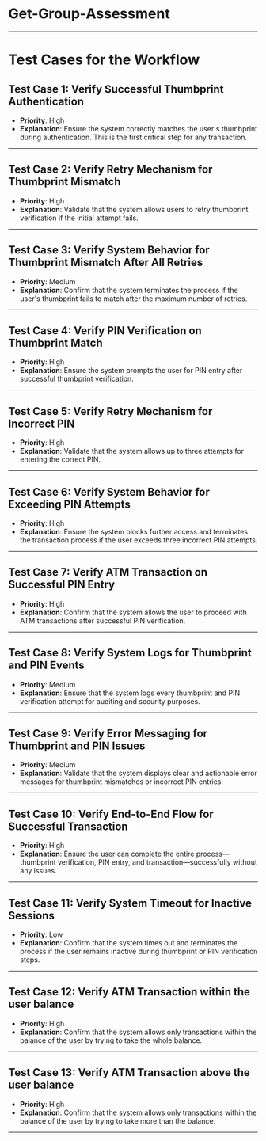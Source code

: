 # Get-Group-Assessment

---
# Test Cases for the Workflow

## Test Case 1: Verify Successful Thumbprint Authentication
- **Priority**: High  
- **Explanation**: Ensure the system correctly matches the user's thumbprint during authentication. This is the first critical step for any transaction.

---

## Test Case 2: Verify Retry Mechanism for Thumbprint Mismatch
- **Priority**: High  
- **Explanation**: Validate that the system allows users to retry thumbprint verification if the initial attempt fails.

---

## Test Case 3: Verify System Behavior for Thumbprint Mismatch After All Retries
- **Priority**: Medium  
- **Explanation**: Confirm that the system terminates the process if the user's thumbprint fails to match after the maximum number of retries.

---

## Test Case 4: Verify PIN Verification on Thumbprint Match
- **Priority**: High  
- **Explanation**: Ensure the system prompts the user for PIN entry after successful thumbprint verification.

---

## Test Case 5: Verify Retry Mechanism for Incorrect PIN
- **Priority**: High  
- **Explanation**: Validate that the system allows up to three attempts for entering the correct PIN.

---

## Test Case 6: Verify System Behavior for Exceeding PIN Attempts
- **Priority**: High  
- **Explanation**: Ensure the system blocks further access and terminates the transaction process if the user exceeds three incorrect PIN attempts.

---

## Test Case 7: Verify ATM Transaction on Successful PIN Entry
- **Priority**: High  
- **Explanation**: Confirm that the system allows the user to proceed with ATM transactions after successful PIN verification.

---

## Test Case 8: Verify System Logs for Thumbprint and PIN Events
- **Priority**: Medium  
- **Explanation**: Ensure that the system logs every thumbprint and PIN verification attempt for auditing and security purposes.

---

## Test Case 9: Verify Error Messaging for Thumbprint and PIN Issues
- **Priority**: Medium  
- **Explanation**: Validate that the system displays clear and actionable error messages for thumbprint mismatches or incorrect PIN entries.

---

## Test Case 10: Verify End-to-End Flow for Successful Transaction
- **Priority**: High  
- **Explanation**: Ensure the user can complete the entire process—thumbprint verification, PIN entry, and transaction—successfully without any issues.

---

## Test Case 11: Verify System Timeout for Inactive Sessions
- **Priority**: Low  
- **Explanation**: Confirm that the system times out and terminates the process if the user remains inactive during thumbprint or PIN verification steps.

---

## Test Case 12: Verify ATM Transaction within the user balance
- **Priority**: High  
- **Explanation**: Confirm that the system allows only transactions within the balance of the user by trying to take the whole balance.

---

## Test Case 13: Verify ATM Transaction above the user balance
- **Priority**: High  
- **Explanation**: Confirm that the system allows only transactions within the balance of the user by trying to take more than the balance.
---
